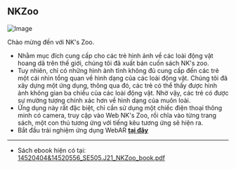## NKZoo

![Image](https://taigama.github.io/NKZoo/docs/front.jpg)

Chào mừng đến với NK's Zoo.  

- Nhằm mục đích cung cấp cho các trẻ hình ảnh về các loài động vật hoang dã trên thế giới, chúng tôi đã xuất bản cuốn sách NK's zoo.
- Tuy nhiên, chỉ có những hình ảnh tĩnh không đủ cung cấp đến các trẻ một cái nhìn tổng quan về hình dạng của các loài động vật. Chúng tôi đã xây dựng một ứng dụng, thông qua đó, các trẻ có thể thấy được hình ảnh không gian ba chiều của các loài động vật. Nhờ vậy, các trẻ có được sự mường tượng chính xác hơn về hình dạng của muôn loài.
- Ứng dụng này rất đặc biệt, chỉ cần sử dụng một chiếc điện thoại thông minh có camera, truy cập vào Web NK's Zoo, rồi chĩa vào từng trang sách, một con thú tương ứng với tiếng kêu tương ứng sẽ hiện ra.
- Bắt đầu trải nghiệm ứng dụng WebAR [**tại đây**](https://tatanoi.github.io/NKZoo/)


---  

- Sách ebook hiện có tại:  
[14520404&14520556_SE505.J21_NKZoo_book.pdf](https://taigama.github.io/NKZoo/docs/14520404&14520556_SE505.J21_NKZoo_book.pdf)
